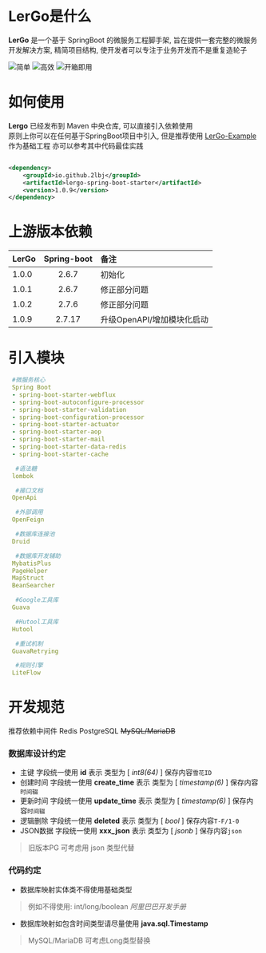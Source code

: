 # LerGo是什么

**LerGo** 是一个基于 SpringBoot 的微服务工程脚手架, 旨在提供一套完整的微服务开发解决方案, 精简项目结构,
使开发者可以专注于业务开发而不是重复造轮子

![简单](https://img.shields.io/badge/%23-%E7%AE%80%E5%8D%95-4f8a7c)
![高效](https://img.shields.io/badge/%23-%E9%AB%98%E6%95%88-4f8a7c)
![开箱即用](https://img.shields.io/badge/%23-%E5%BC%80%E7%AE%B1%E5%8D%B3%E7%94%A8-4f8a7c)

# 如何使用

**Lergo** 已经发布到 Maven 中央仓库, 可以直接引入依赖使用  
原则上你可以在任何基于SpringBoot项目中引入, 但是推荐使用 [LerGo-Example]() 作为基础工程 亦可以参考其中代码最佳实践

```xml

<dependency>
    <groupId>io.github.2lbj</groupId>
    <artifactId>lergo-spring-boot-starter</artifactId>
    <version>1.0.9</version>
</dependency>
```

# 上游版本依赖

| LerGo | Spring-boot | 备注                |
|:------|:-----------:|:------------------|
| 1.0.0 |    2.6.7    | 初始化               |
| 1.0.1 |    2.6.7    | 修正部分问题            |
| 1.0.2 |    2.7.6    | 修正部分问题            |
| 1.0.9 |   2.7.17    | 升级OpenAPI/增加模块化启动 |

# 引入模块

```yaml
 #微服务核心
 Spring Boot
 - spring-boot-starter-webflux
 - spring-boot-autoconfigure-processor
 - spring-boot-starter-validation
 - spring-boot-configuration-processor
 - spring-boot-starter-actuator
 - spring-boot-starter-aop
 - spring-boot-starter-mail
 - spring-boot-starter-data-redis
 - spring-boot-starter-cache

  #语法糖
 lombok

  #接口文档
 OpenApi

  #外部调用
 OpenFeign

  #数据库连接池
 Druid

  #数据库开发辅助
 MybatisPlus
 PageHelper
 MapStruct
 BeanSearcher

  #Google工具库
 Guava

  #Hutool工具库
 Hutool

  #重试机制
 GuavaRetrying

  #规则引擎
 LiteFlow 
```

# 开发规范

推荐依赖中间件 Redis PostgreSQL ~~MySQL/MariaDB~~

### 数据库设计约定

* 主键 字段统一使用 **id** 表示 类型为 [ *int8(64)* ] 保存内容`雪花ID`
* 创建时间 字段统一使用 **create_time** 表示 类型为 [ *timestamp(6)* ] 保存内容`时间辍`
* 更新时间 字段统一使用 **update_time** 表示 类型为 [ *timestamp(6)* ] 保存内容`时间辍`
* 逻辑删除 字段统一使用 **deleted** 表示 类型为 [ *bool* ] 保存内容`T-F/1-0`
* JSON数据 字段统一使用 **xxx_json** 表示 类型为 [ *jsonb* ] 保存内容`json`

> 旧版本PG 可考虑用 json 类型代替

### 代码约定

* 数据库映射实体类不得使用基础类型

> 例如不得使用: int/long/boolean *阿里巴巴开发手册*

* 数据库映射如包含时间类型请尽量使用 **java.sql.Timestamp**

> MySQL/MariaDB 可考虑Long类型替换
